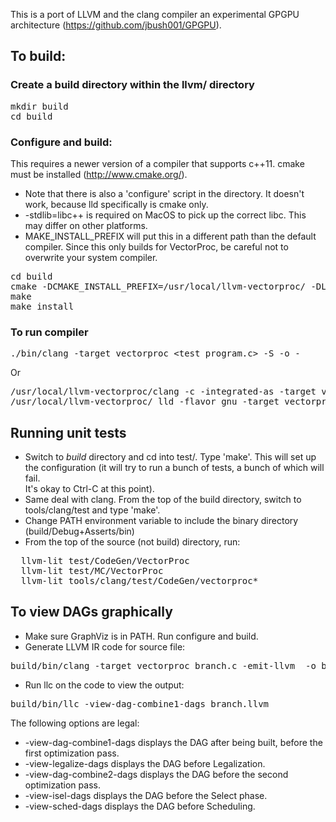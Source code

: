 This is a port of LLVM and the clang compiler an experimental GPGPU architecture (https://github.com/jbush001/GPGPU). 

## To build:

### Create a build directory within the llvm/ directory

<pre>
mkdir build
cd build
</pre>

### Configure and build:
This requires a newer version of a compiler that supports c++11.
cmake must be installed (http://www.cmake.org/). 
* Note that there is also a 'configure' script in the directory.  It doesn't work, because lld specifically is cmake only.
* -stdlib=libc++ is required on MacOS to pick up the correct libc.  This may differ on other platforms.
* MAKE_INSTALL_PREFIX will put this in a different path than the default compiler.  Since this only builds for VectorProc, be careful not to overwrite your system compiler.

<pre>
cd build
cmake -DCMAKE_INSTALL_PREFIX=/usr/local/llvm-vectorproc/ -DLLVM_TARGETS_TO_BUILD="VectorProc" -DCMAKE_CXX_FLAGS="-std=c++11 -stdlib=libc++"  -DLLVM_TARGET_ARCH="VectorProc" ..
make
make install
</pre>

### To run compiler

<pre>
./bin/clang -target vectorproc &lt;test_program.c&gt; -S -o -
</pre>

Or

<pre>
/usr/local/llvm-vectorproc/clang -c -integrated-as -target vectorproc &lt;test_program.c&gt; 
/usr/local/llvm-vectorproc/ lld -flavor gnu -target vectorproc  -static &lt;test_program.o&gt;
</pre>


## Running unit tests

* Switch to *build* directory and cd into test/.  Type 'make'.  This will set up
the configuration (it will try to run a bunch of tests, a bunch of which will fail.  
It's okay to Ctrl-C at this point).
* Same deal with clang.  From the top of the build directory, switch to tools/clang/test and
type 'make'.
* Change PATH environment variable to include the binary directory (build/Debug+Asserts/bin) 
* From the top of the source (not build) directory, run:

<pre>
  llvm-lit test/CodeGen/VectorProc
  llvm-lit test/MC/VectorProc
  llvm-lit tools/clang/test/CodeGen/vectorproc*
</pre>

## To view DAGs graphically

* Make sure GraphViz is in PATH.  Run configure and build.
* Generate LLVM IR code for source file:

<pre>
build/bin/clang -target vectorproc branch.c -emit-llvm  -o branch.llvm -S
</pre>

* Run llc on the code to view the output:

<pre>
build/bin/llc -view-dag-combine1-dags branch.llvm 
</pre>

The following options are legal:

* -view-dag-combine1-dags displays the DAG after being built, before the first optimization pass.
* -view-legalize-dags displays the DAG before Legalization.
* -view-dag-combine2-dags displays the DAG before the second optimization pass.
* -view-isel-dags displays the DAG before the Select phase.
* -view-sched-dags displays the DAG before Scheduling.



